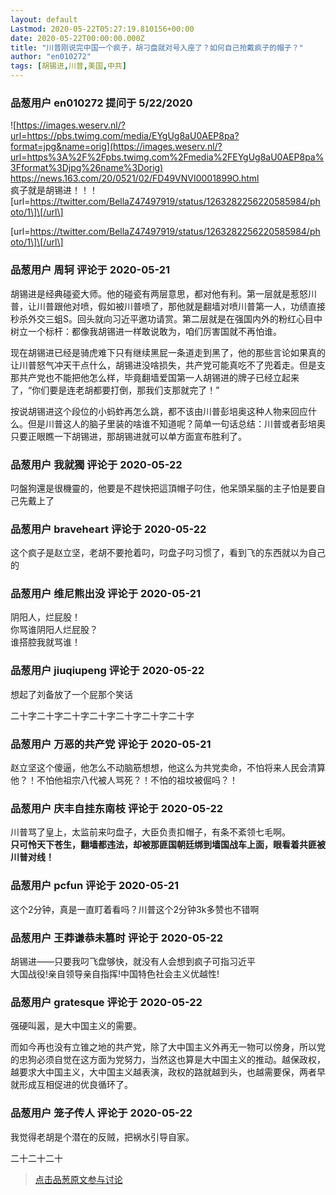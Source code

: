 ```yaml
---
layout: default
Lastmod: 2020-05-22T05:27:19.810156+00:00
date: 2020-05-22T00:00:00.000Z
title: "川普刚说完中国一个疯子，胡刁盘就对号入座了？如何自己抢戴疯子的帽子？"
author: "en010272"
tags: [胡锡进,川普,美国,中共]
---
```



### 品葱用户 **en010272** 提问于 5/22/2020
    
![https://images.weserv.nl/?url=https://pbs.twimg.com/media/EYgUg8aU0AEP8pa?format=jpg&name=orig](https://images.weserv.nl/?url=https%3A%2F%2Fpbs.twimg.com%2Fmedia%2FEYgUg8aU0AEP8pa%3Fformat%3Djpg%26name%3Dorig)  
https://news.163.com/20/0521/02/FD49VNVI0001899O.html  
疯子就是胡锡进！！！  
\[url=https://twitter.com/BellaZ47497919/status/1263282256220585984/photo/1\]\[/url\]  
  
\[url=https://twitter.com/BellaZ47497919/status/1263282256220585984/photo/1\]\[/url\]
    
                

### 品葱用户 **周轲** 评论于 2020-05-21
        
胡锡进是经典碰瓷大师。他的碰瓷有两层意思，都对他有利。第一层就是惹怒川普，让川普跟他对喷，假如被川普喷了，那他就是翻墙对喷川普第一人，功绩直接秒杀外交三蛆S。回头就向习近平邀功请赏。第二层就是在强国内外的粉红心目中树立一个标杆：都像我胡锡进一样敢说敢为，咱们厉害国就不再怕谁。  
  
现在胡锡进已经是骑虎难下只有继续黑屁一条道走到黑了，他的那些言论如果真的让川普怒气冲天干点什么，胡锡进没啥损失，共产党可能真吃不了兜着走。但是支那共产党也不能把他怎么样，毕竟翻墙爱国第一人胡锡进的牌子已经立起来了，“你们要是连老胡都要打倒，那我们支那就完了！”  
  
按说胡锡进这个段位的小蚂蚱再怎么跳，都不该由川普彭培奥这种人物来回应什么。但是川普这人的脑子里装的啥谁不知道呢？简单一句话总结：川普或者彭培奥只要正眼瞧一下胡锡进，那胡锡进就可以单方面宣布胜利了。
        
                

### 品葱用户 **我就獨** 评论于 2020-05-22
        
叼盤狗還是很機靈的，他要是不趕快把這頂帽子叼住，他呆頭呆腦的主子怕是要自己先戴上了
        
                

### 品葱用户 **braveheart** 评论于 2020-05-22
        
这个疯子是赵立坚，老胡不要抢着叼，叼盘子叼习惯了，看到飞的东西就以为自己的
        
                

### 品葱用户 **维尼熊出没** 评论于 2020-05-21
        
阴阳人，烂屁股！  
你骂谁阴阳人烂屁股？  
谁搭腔我就骂谁！
        
                

### 品葱用户 **jiuqiupeng** 评论于 2020-05-22
        
想起了刘备放了一个屁那个笑话  
  
二十字二十字二十字二十字二十字二十字二十字
        
                

### 品葱用户 **万恶的共产党** 评论于 2020-05-21
        
赵立坚这个傻逼，他怎么不动脑筋想想，他这么为共党卖命，不怕将来人民会清算他？！不怕他祖宗八代被人骂死？！不怕的祖坟被倔吗？！
        
                

### 品葱用户 **庆丰自挂东南枝** 评论于 2020-05-22
        
川普骂了皇上，太监前来叼盘子，大臣负责扣帽子，有条不紊领七毛啊。  
**只可怜天下苍生，翻墙都违法，却被那匪国朝廷绑到墙国战车上面，眼看着共匪被川普对线！**
        
                

### 品葱用户 **pcfun** 评论于 2020-05-21
        
这个2分钟，真是一直盯着看吗？川普这个2分钟3k多赞也不错啊
        
                

### 品葱用户 **王莽谦恭未篡时** 评论于 2020-05-22
        
胡锡进——只要我叼飞盘够快，就没有人会想到疯子可指习近平  
大国战役!亲自领导亲自指挥!中国特色社会主义优越性!
        
                

### 品葱用户 **gratesque** 评论于 2020-05-22
        
强硬叫嚣，是大中国主义的需要。  
  
而如今再也没有立锥之地的共产党，除了大中国主义外再无一物可以傍身，所以党的忠狗必须自觉在这方面为党努力，当然这也算是大中国主义的推动。越保政权，越要求大中国主义，大中国主义越表演，政权的路就越到头，也越需要保，两者早就形成互相促进的优良循环了。
        
                

### 品葱用户 **笼子传人** 评论于 2020-05-22
        
我觉得老胡是个潜在的反贼，把祸水引导自家。  
  
  
二十二十二十
        
                





> [点击品葱原文参与讨论](https://pincong.rocks/question/25668)

